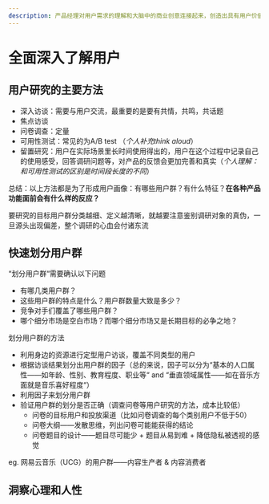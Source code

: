 ```yaml
---
description: 产品经理对用户需求的理解和大脑中的商业创意连接起来，创造出具有用户价值和商业价值的产品，因此了解用户是重中之重
---
```


# 全面深入了解用户

## 用户研究的主要方法

* 深入访谈：需要与用户交流，最重要的是要有共情，共鸣，共话题
* 焦点访谈
* 问卷调查：定量
* 可用性测试：常见的为A/B test （_个人补充think aloud_）
* 留置研究：用户在实际场景里长时间使用得出的，用户在这个过程中记录自己的使用感受，回答调研问题等，对产品的反馈会更加完善和真实（_个人理解：和可用性测试的区别是时间段长度的不同_）

总结：以上方法都是为了形成用户画像：有哪些用户群？有什么特征？**在各种产品功能面前会有什么样的反应？**

要研究的目标用户群分类越细、定义越清晰，就越要注意鉴别调研对象的真伪，一旦源头出现偏差，整个调研的心血会付诸东流



## 快速划分用户群

“划分用户群“需要确认以下问题

* 有哪几类用户群？
* 这些用户群的特点是什么？用户群数量大致是多少？
* 竞争对手们覆盖了哪些用户群？
* 哪个细分市场是空白市场？而哪个细分市场又是长期目标的必争之地？

划分用户群的方法

* 利用身边的资源进行定型用户访谈，覆盖不同类型的用户
* 根据访谈结果划分出用户群的因子（总的来说，因子可以分为“基本的人口属性——如年龄、性别、教育程度、职业等“ and “垂直领域属性——如在音乐方面就是音乐喜好程度“）
* 利用因子来划分用户群
* 验证用户群的划分是否正确（调查问卷等用户研究的方法，成本比较低）
  * 问卷的目标用户和投放渠道（比如问卷调查的每个类别用户不低于50）
  * 问卷大纲——发散思维，列出问卷可能能获得的结论
  * 问卷题目的设计——题目尽可能少 + 题目从易到难  + 降低隐私被透视的感觉

eg. 网易云音乐（UCG）的用户群——内容生产者 & 内容消费者

## 洞察心理和人性

